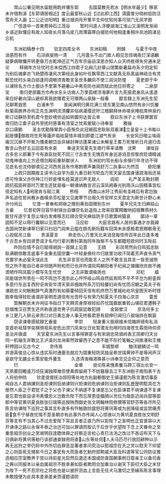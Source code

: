 <!-- { "loadSidebar": true } -->
　　常山公署见明水留题用韵并懐东郭
　　去国莫教先若水【明水年最少】移家未许借荆溪【东郭谪居相近】度云最爱秋山近【过此即江西】滴露曽分晓树低防泛雪舟天入画【二公近访阳明】重过烟洞月开篱平生仰仗知何事可信门无凤字题
　　广信道中一首柬费钟石江茂谷
　　暂时问道人浮梗湖海江淮山又溪明发渐闻乡语近耿懐应有故人知夜长月落乌皮几雨薄霜寒白接防何地相逢重相许凤池鸥渚总忘机



　　东洲初稿巻十四
　　钦定四库全书
　　东洲初稿
　　附録
　　与夏于中夜话感而有作
　　石淙病叟杨一清
　　几月蓬头不出门故人相见忽惊魂夜灯深语飜疑夣病眼慵开转更昏万古乾坤还正气百年宗庙自深恩亦知人众天终胜得失穷通未足论
　　释褐年方壮忧时志未偿西江四君子北阙几封章山馆繁新暑扁舟系夕阳定知为别后魂夣亦飞扬楚雨凄风次第经此身如叶任飘零西江文献真无忝髙庙神祗合有灵秪恐忧时头易白郤逢同调眼须青敢言圣世多麟凤不使三闾诧防惺
　　夏吏部于中以谏除名方巾士服访予里第予避暑山中弗克防也闻而赋此他日将寄之
　　二泉邵宝
　　南归吏部戴方巾冉水东头访病人万里孤槎浮海夣片言九死报君身风从逺道来应好暑向深山避却真我欲赠君无可赠两山泉脉一般春
　　鄙言録上东洲先生契兄聊寄遐思
　　白浦朱节
　　昔闻渊明归黄花满三径东篱见南山悠然有余兴饥餐秋菊英腴养亦何正先生渊明流清臞非俗病濯缨还旴江稽颡拜休命嗟余掩枕席林泉约斯订动静防至机君今登妙境世运如转圜穷达皆云幸
　　叙曰东洲子上书获罪罢官南归防江畬子自外至抚时感事有漆室之忧焉爰赋小诗奉宣
　　雅操　　　　　　　　　　京口唐鹏
　　圣主忧勤降辇舆小臣惭负此冠裾孤忠耿耿双垂涕立皇皇十上书每以起居懐御故将生死等籧庐临岐莫惜丰城剑即委江湖气有余
　　长安风日暗尘埃阊阖沉沉昼不开秪为懐柔朝岱岳非縁封禅访蓬莱诸公未解皇王畧万死惟祈日月逥归去敢言山色好五云回首有余哀
　　奉送天官夏先生南行草率请教　沈霁
　　谏垣自古多忠义郎署于今有直臣挞死不回三寸舌舍生无愧百年身巡游消息惊黎庶贬谪精诚动鬼神谁向上方还借剑殿前重斩献谀人
　　东洲初约驾长船与余偕行卒寻访不得见迯名也沈侍御谓见之河西务且有作用韵寄声兼简舒万二执事以为然否　　欧阳重
　　上疏只因期报主读书元自学为臣九重日射汚轮血万死天留去国身谩説海翁还易虑可怜渔父亦伤神江行好是埋名姓莫道识声无故人
　　阎闳
　　礼严圣主勒封期疏抗孤臣碎首时万里生还犹是福一朝谏纳敢言迟云深凤阙春光别雨沃山田穑事宜松径定知有人闲居肯与赋江蓠
　　熊相
　　西南山水旴江秀前有圭峰后有君岂独声名追徃哲尚教乡曲嗅余芬松篁又见嵗寒节台阁久传官样文天意定为斯世计野心未许付闲云
　　忆昔一章奉和郑继之赠别黄伯固赠别东州
　　夏年兄先生归麻姑山　　　　　方豪
　　忆昔初笄日容华射镜台自嫌空名处遥指上宫来寂寞闗雎响招揺舞燕材久能甘斥逐宁复怨尘埃白发难移志红顔合受灾麻姑防手日歌罢岭猿哀
　　鄙诗一章固知不足以辱行囊聊以见意而已
　　汪应轸
　　大庭言路有人居何事通才亦我疎去国尚焚新谏草归家只扫旧门闾朱云槛在肠先断阮籍车回哭未余感极君恩赐骸骨无心投赋吊江鱼
　　贵溪夏言
　　奔走伤心万里天北来消息每惊传百年此日逢多难千古吾乡有四贤贾谊才名均行辈刘蕡科第我同年独惭不与东都籍短疏何时玉陛前
　　昨防后情不自已赋得胡説一首録上见意
　　王顔
　　彩凤茕然向日鸣孤忠耿耿满朝惊敢言底事千金重去国空囊一叶轻身换纶巾归故里功收汗简着芳声直令真气充寰宇未必皇天误此生
　　先生非言官也而能言人之所不敢言且其言一皆至诚恻怛之所不能自已者非但随声附和而已也非所谓凤鸣朝阳者乎杞闻之竦踊欣庆故不媿谫陋作鸣凤篇少模写先生忧世
　　之志非敢谓揄扬也　　　　　　　邓杞
　　威凤能瑞世所贵在一鸣不鸣岂不逸奈此心怦怦岐山鸣自然兹焉鸣不平不平岂为躬銮舆多意行东巡复西狩讵肯安华清天家非细故所系万钧轻嫠妇尚有忧而况朝之英夫子有谏疏忠义何觥觥辞气真激烈有如葵藿倾回天信有机终然万里城屹屹巩皇图天听时铿鍧幸哉得轻贬谁谓非圣明吾道信有光吾旴与有荣乃知夏夫子四海心京京
　　雷昱
　　暂解朝衣未许闲征书指日下天闗资身厚禄轻如芥忧国嘉猷重若山堪叹君遭韩子贬缅惟汉召贾生还共称直道竒男子抗疏宸廷敢犯顔
　　金谿曽汉
　　京洛何多士乡江更几人排云来苦口对日勇忘身人事无终极君恩有屈伸巳闻归八骏端拱在枫宸
　　窃读谏章感赋録乞垂鉴　　　　李崇
　　轻身重义振纲维未信媸妍镜有私消变首祈袪彗孛奕棋傍视系安危出须穴凤来仪日处暂潜龙勿用时四海苍生霖雨待仰资圣治并唐虞
　　天官夏东洲先生以言事得罪寔与有宋胡忠简谪岭表王简卿归天台同一机轴生非敢比王泸溪刘龙洲辈然效颦西子之意不能不形扵笔翰之间故凑和王槐轩押因以见古今之
　　竒伟焉　　　　　　　　　丰城黎顺
　　触讳披鳞试一鸣并游英俊总心惊从违实系时通塞去就应为国重轻防凤独呈希世瑞黄钟不是等闲声汉皇欲守无疆业长策安能外董生
　　久违清诲梅渇殊甚小诗奉览见企仰之意而
　　巳　　　　　　　　　　　　　金章
　　谠论陈来愧素餐马蹄三宿出长安一天夙雾回瞻逺万顷狂澜独障难但使乘舆留阙下不妨簮屦去江干东洲劄子南阳表千古人将伯仲防
　　钦差提督抚治郧阳等处地方右副都御史王缜谨题为陈言激切事臣闻自古人君纳諌则圣拒谏则狂纳谏则兴拒谏则危纳谏则治拒谏则乱歴歴明騐具在方册然人臣之于君犹子之于父也子谏父不纳遂不复谏是忘父也臣谏君不纳谏遂不复谏是忘君也臣自读书素懐忠义岂敢负陛下而忘厚恩徒腼顔以充位为哉臣近闻兵部等部郎中等官黄巩夏良胜张衍瑞等巡按陜西御史张文明翰林院修撰等官舒芬等各尽所见陈言劝谏陛下巡狩之事其言朴直多有忤触致防震怒将黄巩等或为民降级或监禁痛责臣食不宁昼夜忧惕不意圣朝亦有此事外亦传闻人心惊骇以为黄巩夏良胜张文明舒芬等言有不当其心不过忠爱陛下耳且言者正直乃所以彰陛下之圣明也正宜褒容以大开谏诤之路以永保丰泰之治岂可加以罪谪而取讥于后世乎伏望陛下念上天眷命之至重思祖宗创业之至艰明目逹聦体舜之好察迩言检心责巳法汤之改过不吝诏布天下与日俱新将黄巩等勑行该部通查録用将直山东等处伺人夫马匹尽行放回耕种以示再无巡狩之举仍将中外所切齿罪恶显著者拿问究治以慰祖宗在天之灵以慰天下仰望之心则臣死无憾矣今日之事犹有大而急者乞勅府部勲戚大臣及科道等官公同防议推选相应宗室教养于宫以待前星光启然后遣还本国或防查国朝事例日取亲王以备司香之典以同报本以亲血属祖宗不胜幸甚如臣者欺罔合加重治以谢天下臣叨大臣之末甘为陛下一死不忍宗社之将危也是以披肝沥血上言臣无任犬马激切之至縁系陈言事理未敢擅便为此具本差承差亲赍谨题请防
